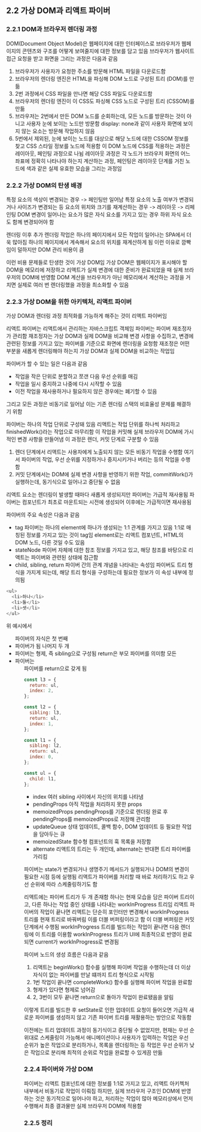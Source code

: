 ## 2.2 가상 DOM과 리액트 파이버

### 2.2.1 DOM과 브라우저 렌더링 과정

DOM(Document Object Model)은 웹페이지에 대한 인터페이스로 브라우저가 웹페이지의 콘텐츠와 구조를 어떻게 보여줄지에 대한 정보를 담고 있음
브라우저가 웹사이트 접근 요청을 받고 화면을 그리는 과정은 다음과 같음

1. 브라우저가 사용자가 요청한 주소를 방문해 HTML 파일을 다운로드함
2. 브라우저의 렌더링 엔진은 HTML을 파싱해 DOM 노드로 구성된 트리 (DOM)를 만듦
3. 2번 과정에서 CSS 파일을 만나면 해당 CSS 파일도 다운로드함
4. 브라우저의 렌더링 엔진이 이 CSS도 파싱해 CSS 노드로 구성된 트리 (CSSOM)를 만듦
5. 브라우저는 2번에서 만든 DOM 노드를 순회하는데, 모든 노드를 방문하는 것이 아니고 사용자 눈에 보이는 노드만 방문함
   display: none과 같이 사용자 화면에 보이지 않는 요소는 방문해 작업하지 않음
6. 5번에서 제외된, 눈에 보이는 노드를 대상으로 해당 노드에 대한 CSSOM 정보를 찾고 CSS 스타일 정보를 노드에 적용함
   이 DOM 노드에 CSS를 적용하는 과정은 레이아웃, 페인팅 과정으로 나뉨
   레이아웃 과정은 각 노드가 브라우저 화면의 어느 좌표에 정확히 나타나야 하는지 계산하는 과정, 페인팅은 레이아웃 단계를 거친 노드에 색과 같은 실제 유효한 모습을 그리는 과정임

### 2.2.2 가상 DOM의 탄생 배경

특정 요소의 색상이 변경되는 경우 -> 페인팅만 일어남
특정 요소의 노출 여부가 변경되거나 사이즈가 변경되는 등 요소의 위치와 크기를 재계산하는 경우 -> 레이아웃 -> 리페인팅
DOM 변경이 일어나는 요소가 많은 자식 요소를 가지고 있는 경우 하위 자식 요소도 함께 변경되어야 함

렌더링 이후 추가 렌더링 작업은 하나의 페이지에서 모든 작업이 일어나는 SPA에서 더욱 많아짐
하나의 페이지에서 계속해서 요소의 위치를 재계산하게 됨
이런 이유로 깜빡임이 덜하지만 DOM 관리 비용이 큼

이런 비용 문제들로 탄생한 것이 가상 DOM임
가상 DOM은 웹페이지가 표시해야 할 DOM을 메모리에 저장하고 리액트가 실제 변경에 대한 준비가 완료되었을 때 실제 브라우저의 DOM에 반영함
DOM 계산을 브라우저가 아닌 메모리에서 계산하는 과정을 거치면 실제로 여러 번 렌더링했을 과정을 최소화할 수 있음

### 2.2.3 가상 DOM을 위한 아키텍처, 리액트 파이버

가상 DOM과 렌더링 과정 최적화를 가능하게 해주는 것이 리액트 파이버임

리액트 파이버는 리액트에서 관리하는 자바스크립트 객체임
파이버는 파이버 재조정자가 관리함
재조정자는 가상 DOM과 실제 DOM을 비교해 변경 사항을 수집하고, 변경에 관련된 정보를 가지고 있는 파이버를 기준으로 화면에 렌더링을 요청함
재조정은 어떤 부분을 새롭게 렌더링해야 하는지 가상 DOM과 실제 DOM을 비교하는 작업임

파이버가 할 수 있는 일은 다음과 같음

- 작업을 작은 단위로 분할하고 쪼갠 다음 우선 순위를 매김
- 작업을 일시 중지하고 나중에 다시 시작할 수 있음
- 이전 작업을 재사용하거나 필요하지 않은 경우에는 폐기할 수 있음

그리고 모든 과정은 비동기로 일어남
이는 기존 렌더링 스택의 비효율성 문제를 해결하기 위함

파이버는 하나의 작업 단위로 구성돼 있음
리액트는 작업 단위를 하나씩 처리하고 finishedWork()라는 작업으로 마무리함
이 작업을 커밋해 실제 브라우저 DOM에 가시적인 변경 사항을 만들어냄
이 과정은 렌더, 커밋 단계로 구분할 수 있음

1. 렌더 단계에서 리액트는 사용자에게 노출되지 않는 모든 비동기 작업을 수행함
   여기서 파이버의 작업, 우선 순위를 지정하거나 중지시키거나 버리는 등의 작업을 수행함
2. 커밋 단계에서는 DOM에 실제 변경 사항을 반영하기 위한 작업, commitWork()가 실행하는데, 동기식으로 일어나고 중단될 수 없음

리액트 요소는 렌더링이 발생할 때마다 새롭게 생성되지만 파이버는 가급적 재사용됨
파이버는 컴포넌트가 최초로 마운트되는 시전에 생성되어 이후에는 가급적이면 재사용됨

파이버의 주요 속성은 다음과 같음

- tag
  파이버는 하나의 element에 하나가 생성되는 1:1 관계를 가지고 있음
  1:1로 매칭된 정보를 가지고 있는 것이 tag임
  element로는 리액트 컴포넌트, HTML의 DOM 노드, 다른 것일 수도 있음
- stateNode
  파이버 자체에 대한 참조 정보를 가지고 있고, 해당 참조를 바탕으로 리액트는 파이버와 관련된 상태에 접근함
- child, sibling, return
  파이버 간의 관계 개념을 나타내는 속성임
  파이버도 트리 형식을 가지게 되는데, 해당 트리 형식을 구성하는데 필요한 정보가 이 속성 내부에 정의됨

```javascript
<ul>
  <li>하나</li>
  <li>둘</li>
  <li>셋</li>
</ul>
```

위 예시에서 <ul/> 파이버의 자식은 첫 번째 <li/> 파이버가 됨
나머지 두 개 <li/> 파이버는 형제, 즉 sibling으로 구성됨
return은 부모 파이버를 의미함
모든 <li/> 파이버는 <ul/> 파이버를 return으로 갖게 됨

```javascript
const l3 = {
  return: ul,
  index: 2,
};

const l2 = {
  sibling: l3,
  return: ul,
  index: 1,
};

const l1 = {
  sibling: l2,
  return: ul,
  index: 0,
};

const ul = {
  child: l1,
};
```

- index
  여러 sibling 사이에서 자신의 위치를 나타냄
- pendingProps
  아직 작업을 처리하지 못한 props
- memoizedProps
  pendingProps를 기준으로 렌더링 완료 후 pendingProps를 memoizedProps로 저장해 관리함
- updateQueue
  상태 업데이트, 콜백 함수, DOM 업데이트 등 필요한 작업을 담아두는 큐
- memoizedState
  함수형 컴포넌트의 훅 목록을 저장함
- alternate
  리액트의 트리는 두 개인데, alternate는 반대편 트리 파이버를 가리킴

파이버는 state가 변경되거나 생명주기 메서드가 실행되거나 DOM의 변경이 필요한 시점 등에 실행됨
리액트가 파이버를 처리할 때 바로 처리하기도 하고 우선 순위에 따라 스케줄링하기도 함

리액트에는 파이버 트리가 두 개 존재함
하나는 현재 모습을 담은 파이버 트리이고, 다른 하나는 작업 중인 상태를 나타내는 workInProgress 트리임
리액트 파이버의 작업이 끝나면 리액트는 단순히 포인터만 변경해서 workInProgress 트리를 현재 트리로 바꿔버림
이를 더블 버퍼링이라고 함
이 더블 버퍼링은 커밋 단계에서 수행됨
workInProgress 트리를 빌드하는 작업이 끝나면 다음 렌더링에 이 트리를 이용함
workInProgress 트리가 UI에 최종적으로 반영이 완료되면 current가 workInProgress로 변경됨

파이버 노드의 생성 흐름은 다음과 같음

1. 리액트는 beginWork() 함수를 실행해 파이버 작업을 수행하는데 더 이상 자식이 없는 파이버를 만날 떄까지 트리 형식으로 시작됨
2. 1번 작업이 끝나면 completeWork() 함수를 실행해 파이버 작업을 완료함
3. 형제가 있다면 형제로 넘어감
4. 2, 3번이 모두 끝나면 return으로 돌아가 작업이 완료됐음을 알림

이렇게 트리를 빌드한 후 setState로 인한 업데이트 요청이 들어오면 가급적 새로운 파이버를 생성하지 않고 기존 파이버 트리를 재활용하는 방안으로 작동함

이전에는 트리 업데이트 과정이 동기식이고 중단될 수 없었지만, 현재는 우선 순위대로 스케줄링이 가능해서 애니메이션이나 사용자가 입력하는 작업은 우선 순위가 높은 작업으로 분리하거나, 목록을 렌더링하는 등 작업은 우선 순위가 낮은 작업으로 분리해 최적의 순위로 작업을 완료할 수 있게끔 만듦

### 2.2.4 파이버와 가상 DOM

파이버는 리액트 컴포넌트에 대한 정보를 1:1로 가지고 있고, 리액트 아키첵처 내부에서 비동기로 작업이 이뤄짐
하지만, 실제 브라우저 구조인 DOM에 반영하는 것은 동기적으로 일어나야 하고, 처리하는 작업이 많아 메모리상에서 먼저 수행해서 최종 결과물만 실제 브라우저 DOM에 적용함

### 2.2.5 정리
